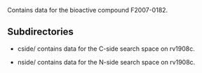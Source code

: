 Contains data for the bioactive compound F2007-0182.

## Subdirectories

- cside/ contains data for the C-side search space on rv1908c.

- nside/ contains data for the N-side search space on rv1908c.

